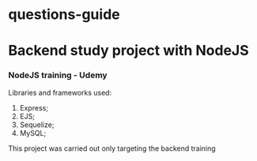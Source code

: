 # questions-guide

# Backend study project with NodeJS

### NodeJS training - Udemy

Libraries and frameworks used:

1. Express;
2. EJS;
3. Sequelize;
4. MySQL;



This project was carried out only targeting the backend training